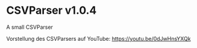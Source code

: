 # CSVParser v1.0.4
A small CSVParser

Vorstellung des CSVParsers auf YouTube: https://youtu.be/0dJwHnsYXQk 
